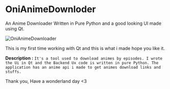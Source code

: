 # OniAnimeDownloder
An Anime Downloader Written in Pure Python and a good looking UI made using Qt.

![OniAnimeDownloader](https://cdn.discordapp.com/attachments/769558727438499870/843833538209382420/unknown.png)

This is my first time working with Qt and this is what i made hope you like it.

**Description :**
```It's a tool used to download animes by episodes. I wrote the Ui in Qt and the Backend Ux code is written in pure Python. The application has an anime api i made to get animes download links and stuffs.```

Thank you, Have a wonderland day <3
